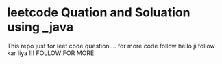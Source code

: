 # leetcode Quation and Soluation using _java 

This repo just for leet code question....
for more code follow
hello ji follow kar liya !!!
FOLLOW FOR MORE
